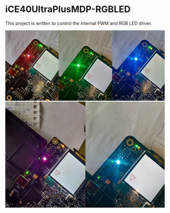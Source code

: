 # iCE40UltraPlusMDP-RGBLED

This project is written to control the internal PWM and RGB LED driver.

![Иллюстрация к проекту](https://github.com/AlexKly/iCE40UltraPlusMDP-RGBLED/blob/master/pics/rgb.jpg)
![Image alt](https://github.com/AlexKly/iCE40UltraPlusMDP-RGBLED/blob/master/pics/purple_white.jpg)
